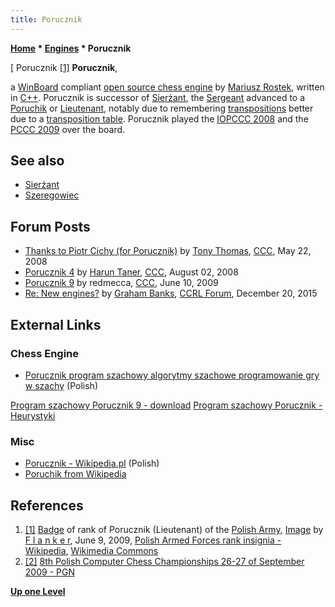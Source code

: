 ```yaml
---
title: Porucznik
---
```

**[Home](Home "Home") \* [Engines](Engines "Engines") \* Porucznik**



[ Porucznik <a id="cite-note-1" href="#cite-ref-1">[1]</a>
**Porucznik**,  

a [WinBoard](WinBoard "WinBoard") compliant [open source chess engine](Category:Open_Source "Category:Open Source") by [Mariusz Rostek](Mariusz_Rostek "Mariusz Rostek"), written in [C++](Cpp "Cpp"). 
Porucznik is successor of [Sierżant](Sier%C5%BCant "Sierżant"), the [Sergeant](https://en.wikipedia.org/wiki/Sergeant) advanced to a [Poruchik](https://en.wikipedia.org/wiki/Poruchik) or [Lieutenant](https://en.wikipedia.org/wiki/Lieutenant), 
notably due to remembering [transpositions](Transposition "Transposition") better due to a [transposition table](Transposition_Table "Transposition Table"). 
Porucznik played the [IOPCCC 2008](IOPCCC_2008 "IOPCCC 2008") and the [PCCC 2009](PCCC_2009 "PCCC 2009") over the board. 



## See also


* [Sierżant](Sier%C5%BCant "Sierżant")
* [Szeregowiec](Szeregowiec "Szeregowiec")


## Forum Posts


* [Thanks to Piotr Cichy (for Porucznik)](http://www.talkchess.com/forum/viewtopic.php?t=21285) by [Tony Thomas](index.php?title=Tony_Thomas&action=edit&redlink=1 "Tony Thomas (page does not exist)"), [CCC](CCC "CCC"), May 22, 2008
* [Porucznik 4](http://www.talkchess.com/forum/viewtopic.php?t=22765) by [Harun Taner](Harun_Taner "Harun Taner"), [CCC](CCC "CCC"), August 02, 2008
* [Porucznik 9](http://www.talkchess.com/forum/viewtopic.php?t=28331) by redmecca, [CCC](CCC "CCC"), June 10, 2009
* [Re: New engines?](http://kirill-kryukov.com/chess/discussion-board/viewtopic.php?t=7632&start=30) by [Graham Banks](Graham_Banks "Graham Banks"), [CCRL Forum](Computer_Chess_Forums "Computer Chess Forums"), December 20, 2015


## External Links


### Chess Engine


* [Porucznik program szachowy algorytmy szachowe programowanie gry w szachy](http://strony.toya.net.pl/~sierzant29/) (Polish)


 [Program szachowy Porucznik 9 - download](http://strony.toya.net.pl/~sierzant29/download.html)
 [Program szachowy Porucznik - Heurystyki](http://strony.toya.net.pl/~sierzant29/algorytmy.html)
### Misc


* [Porucznik - Wikipedia.pl](https://pl.wikipedia.org/wiki/Porucznik) (Polish)
* [Poruchik from Wikipedia](https://en.wikipedia.org/wiki/Poruchik)


## References


1. <a id="cite-ref-1" href="#cite-note-1">[1]</a> [Badge](https://en.wikipedia.org/wiki/Badge) of rank of Porucznik (Lieutenant) of the [Polish Army](https://en.wikipedia.org/wiki/Polish_Land_Forces), [Image](https://commons.wikimedia.org/wiki/File:Army-POL-OF-01a.svg) by [F l a n k e r](https://commons.wikimedia.org/wiki/User:F_l_a_n_k_e_r), June 9, 2009, [Polish Armed Forces rank insignia - Wikipedia](https://en.wikipedia.org/wiki/Polish_Armed_Forces_rank_insignia), [Wikimedia Commons](https://en.wikipedia.org/wiki/Wikimedia_Commons)
2. <a id="cite-ref-2" href="#cite-note-2">[2]</a> [8th Polish Computer Chess Championships 26-27 of September 2009 - PGN](http://mpps.maciej.szmit.info/mpps-8/)

**[Up one Level](Engines "Engines")**







 
